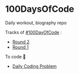 # 100DaysOfCode
Daily workout, biography repo


Tracks of [#100DayOfCode](https://www.100daysofcode.com/) :
* [Round 2](https://github.com/gortaina/100DaysOfCode/blob/master/100DaysOfCode_Round2.md)
* [Round 1](https://github.com/gortaina/100DaysOfCode/blob/master/100DaysOfCode_Round1.md)


To code :construction_worker:
* [Daily Coding Problem](https://github.com/gortaina/100DaysOfCode/blob/master/Daily_Coding_Problem_2020.md)

